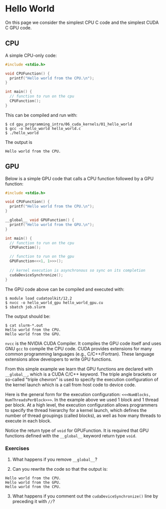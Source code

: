 # Hello World

On this page we consider the simplest CPU C code and the simplest CUDA C GPU code.

## CPU

A simple CPU-only code:

```C
#include <stdio.h>

void CPUFunction() {
  printf("Hello world from the CPU.\n");
}

int main() {
  // function to run on the cpu
  CPUFunction();
}
```

This can be compiled and run with:

```
$ cd gpu_programming_intro/06_cuda_kernels/01_hello_world
$ gcc -o hello_world hello_world.c
$ ./hello_world
```

The output is

```
Hello world from the CPU.
```

## GPU

Below is a simple GPU code that calls a CPU function followed by a GPU function:

```C
#include <stdio.h>

void CPUFunction() {
  printf("Hello world from the CPU.\n");
}

__global__ void GPUFunction() {
  printf("Hello world from the GPU.\n");
}

int main() {
  // function to run on the cpu
  CPUFunction();

  // function to run on the gpu
  GPUFunction<<<1, 1>>>();
  
  // kernel execution is asynchronous so sync on its completion
  cudaDeviceSynchronize();
}
```

The GPU code above can be compiled and executed with:

```
$ module load cudatoolkit/12.2
$ nvcc -o hello_world_gpu hello_world_gpu.cu
$ sbatch job.slurm
```

The output should be:

```
$ cat slurm-*.out
Hello world from the CPU.
Hello world from the GPU.
```

`nvcc` is the NVIDIA CUDA Compiler. It compiles the GPU code itself and uses GNU `gcc` to compile the CPU code. CUDA provides extensions for many common programming languages (e.g., C/C++/Fortran). These language extensions allow developers to write GPU functions.

From this simple example we learn that GPU functions are declared with `__global__`, which is a CUDA C/C++ keyword. The triple angle brackets or so-called "triple chevron" is used to specify the execution configuration of the kernel launch which is a call from host code to device code.

Here is the general form for the execution configuration: `<<<NumBlocks, NumThreadsPerBlock>>>`. In the example above we used 1 block and 1 thread per block. At a high level, the execution configuration allows programmers to specify the thread hierarchy for a kernel launch, which defines the number of thread groupings (called blocks), as well as how many threads to execute in each block.

Notice the return type of `void` for GPUFunction. It is required that GPU functions defined with the `__global__` keyword return type `void`.

### Exercises

1. What happens if you remove `__global__`?

2. Can you rewrite the code so that the output is:

```
Hello world from the CPU.
Hello world from the GPU.
Hello world from the CPU.
```

3. What happens if you comment out the `cudaDeviceSynchronize()` line by preceding it with `//`?
